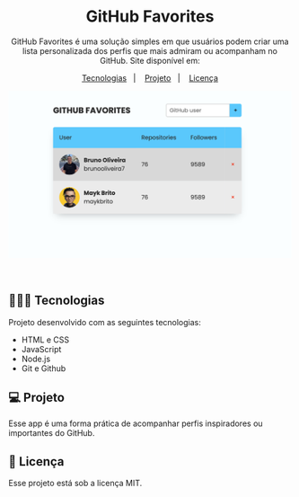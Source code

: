<h1 align="center"> GitHub Favorites </h1>

<p align="center">
GitHub Favorites é uma solução simples em que usuários podem criar uma lista personalizada dos perfis que mais admiram ou acompanham no GitHub. Site disponível em: <a href: https://brunooliveira7.github.io/GitHub-favorites/ target="_blank"> </a>
</p>

<p align="center">
  <a href="#-tecnologias">Tecnologias</a>&nbsp;&nbsp;&nbsp;|&nbsp;&nbsp;&nbsp;
  <a href="#-projeto">Projeto</a>&nbsp;&nbsp;&nbsp;|&nbsp;&nbsp;&nbsp;
  <a href="#memo-licença">Licença</a>
</p>

<p align="center">
  <img alt="License" src="https://github.com/brunooliveira7/GitHub-favorites/blob/main/assets/Layout%20-%20GitHub%20favorites.png">
</p>

<br>

## 🧑🏻‍💻 Tecnologias

Projeto desenvolvido com as seguintes tecnologias:

- HTML e CSS
- JavaScript
- Node.js
- Git e Github

## 💻 Projeto

Esse app é uma forma prática de acompanhar perfis inspiradores ou importantes do GitHub.

## :memo: Licença

Esse projeto está sob a licença MIT.

